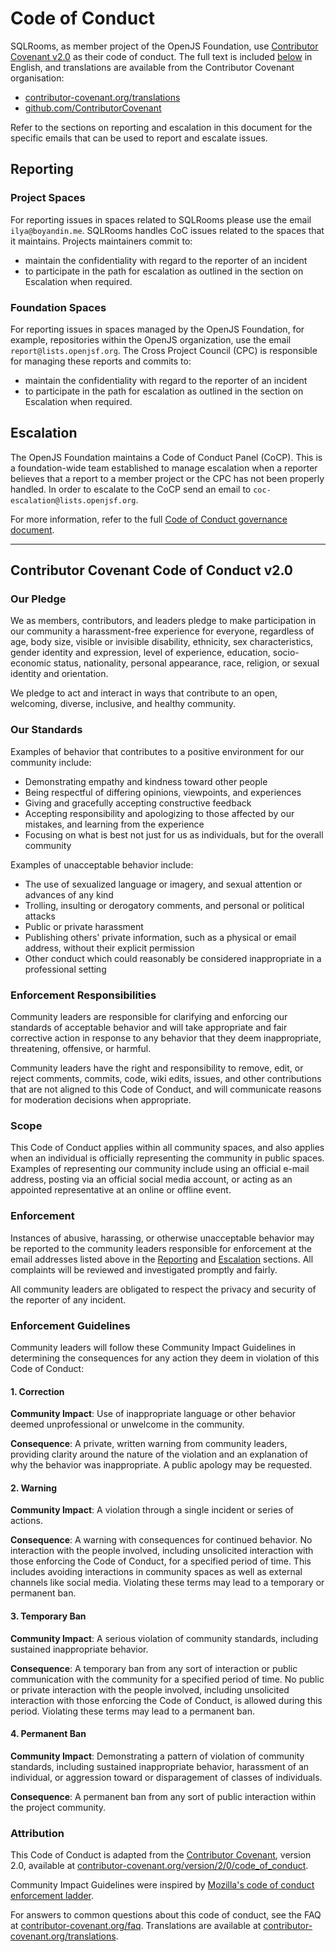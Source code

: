 # Code of Conduct

SQLRooms, as member project of the OpenJS Foundation, use [Contributor Covenant
v2.0](https://contributor-covenant.org/version/2/0/code_of_conduct) as their
code of conduct. The full text is included
[below](#contributor-covenant-code-of-conduct) in English, and translations are
available from the Contributor Covenant organisation:

- [contributor-covenant.org/translations](https://www.contributor-covenant.org/translations)
- [github.com/ContributorCovenant](https://github.com/ContributorCovenant/contributor_covenant/tree/release/content/version/2/0)

Refer to the sections on reporting and escalation in this document for the
specific emails that can be used to report and escalate issues.

## Reporting

### Project Spaces

For reporting issues in spaces related to SQLRooms please use the email
`ilya@boyandin.me`. SQLRooms handles CoC issues
related to the spaces that it maintains. Projects maintainers commit to:

- maintain the confidentiality with regard to the reporter of an incident
- to participate in the path for escalation as outlined in the section on
  Escalation when required.

### Foundation Spaces

For reporting issues in spaces managed by the OpenJS Foundation, for example,
repositories within the OpenJS organization, use the email
`report@lists.openjsf.org`. The Cross Project Council (CPC) is responsible for
managing these reports and commits to:

- maintain the confidentiality with regard to the reporter of an incident
- to participate in the path for escalation as outlined in the section on
  Escalation when required.

## Escalation

The OpenJS Foundation maintains a Code of Conduct Panel (CoCP). This is a
foundation-wide team established to manage escalation when a reporter believes
that a report to a member project or the CPC has not been properly handled. In
order to escalate to the CoCP send an email to
`coc-escalation@lists.openjsf.org`.

For more information, refer to the full [Code of Conduct governance
document](https://github.com/openjs-foundation/cross-project-council/blob/HEAD/CODE_OF_CONDUCT.md).

---

## Contributor Covenant Code of Conduct v2.0

### Our Pledge

We as members, contributors, and leaders pledge to make participation in our
community a harassment-free experience for everyone, regardless of age, body
size, visible or invisible disability, ethnicity, sex characteristics, gender
identity and expression, level of experience, education, socio-economic status,
nationality, personal appearance, race, religion, or sexual identity and
orientation.

We pledge to act and interact in ways that contribute to an open, welcoming,
diverse, inclusive, and healthy community.

### Our Standards

Examples of behavior that contributes to a positive environment for our
community include:

- Demonstrating empathy and kindness toward other people
- Being respectful of differing opinions, viewpoints, and experiences
- Giving and gracefully accepting constructive feedback
- Accepting responsibility and apologizing to those affected by our mistakes,
  and learning from the experience
- Focusing on what is best not just for us as individuals, but for the overall
  community

Examples of unacceptable behavior include:

- The use of sexualized language or imagery, and sexual attention or advances of
  any kind
- Trolling, insulting or derogatory comments, and personal or political attacks
- Public or private harassment
- Publishing others' private information, such as a physical or email address,
  without their explicit permission
- Other conduct which could reasonably be considered inappropriate in a
  professional setting

### Enforcement Responsibilities

Community leaders are responsible for clarifying and enforcing our standards of
acceptable behavior and will take appropriate and fair corrective action in
response to any behavior that they deem inappropriate, threatening, offensive,
or harmful.

Community leaders have the right and responsibility to remove, edit, or reject
comments, commits, code, wiki edits, issues, and other contributions that are
not aligned to this Code of Conduct, and will communicate reasons for moderation
decisions when appropriate.

### Scope

This Code of Conduct applies within all community spaces, and also applies when
an individual is officially representing the community in public spaces.
Examples of representing our community include using an official e-mail address,
posting via an official social media account, or acting as an appointed
representative at an online or offline event.

### Enforcement

Instances of abusive, harassing, or otherwise unacceptable behavior may be
reported to the community leaders responsible for enforcement at the email
addresses listed above in the [Reporting](#reporting) and
[Escalation](#escalation) sections. All complaints will be reviewed and
investigated promptly and fairly.

All community leaders are obligated to respect the privacy and security of the
reporter of any incident.

### Enforcement Guidelines

Community leaders will follow these Community Impact Guidelines in determining
the consequences for any action they deem in violation of this Code of Conduct:

#### 1. Correction

**Community Impact**: Use of inappropriate language or other behavior deemed
unprofessional or unwelcome in the community.

**Consequence**: A private, written warning from community leaders, providing
clarity around the nature of the violation and an explanation of why the
behavior was inappropriate. A public apology may be requested.

#### 2. Warning

**Community Impact**: A violation through a single incident or series of
actions.

**Consequence**: A warning with consequences for continued behavior. No
interaction with the people involved, including unsolicited interaction with
those enforcing the Code of Conduct, for a specified period of time. This
includes avoiding interactions in community spaces as well as external channels
like social media. Violating these terms may lead to a temporary or permanent
ban.

#### 3. Temporary Ban

**Community Impact**: A serious violation of community standards, including
sustained inappropriate behavior.

**Consequence**: A temporary ban from any sort of interaction or public
communication with the community for a specified period of time. No public or
private interaction with the people involved, including unsolicited interaction
with those enforcing the Code of Conduct, is allowed during this period.
Violating these terms may lead to a permanent ban.

#### 4. Permanent Ban

**Community Impact**: Demonstrating a pattern of violation of community
standards, including sustained inappropriate behavior, harassment of an
individual, or aggression toward or disparagement of classes of individuals.

**Consequence**: A permanent ban from any sort of public interaction within the
project community.

### Attribution

This Code of Conduct is adapted from the [Contributor
Covenant](https://www.contributor-covenant.org), version 2.0, available at
[contributor-covenant.org/version/2/0/code_of_conduct](https://www.contributor-covenant.org/version/2/0/code_of_conduct).

Community Impact Guidelines were inspired by [Mozilla's code of conduct
enforcement ladder](https://github.com/mozilla/diversity).

For answers to common questions about this code of conduct, see the FAQ at
[contributor-covenant.org/faq](https://www.contributor-covenant.org/faq).
Translations are available at
[contributor-covenant.org/translations](https://www.contributor-covenant.org/translations).
